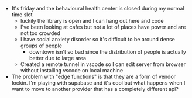 *   It's friday and the behavioural health center is closed during my normal time slot
    *   luckily the library is open and I can hang out here and code
    *   I've been looking at cafes but not a lot of places have power and are not too crowded
    *   I have social anxiety disorder so it's difficult to be around dense groups of people
        *   downtown isn't so bad since the distribution of people is actually better due to large area
    *   Created a remote tunnel in vscode so I can edit server from browser without installing vscode on local machine
*   The problem with "edge functions" is that they are a form of vendor lockin. I'm playing with supabase and it's cool but what happens when I want to move to another provider that has a completely different api?